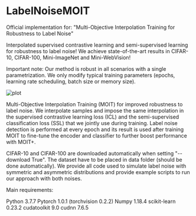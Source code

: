 # LabelNoiseMOIT
Official implementation for: "Multi-Objective Interpolation Training for Robustness to Label Noise"

Interpolated supervised contrastive learning and semi-supervised learning for robustness to label noise!
We achieve state-of-the-art results in CIFAR-10, CIFAR-100, Mini-ImageNet and Mini-WebVision!

Important note: Our method is robust in all scenarios with a single parametrization. We only modify typical training parameters (epochs, learning rate scheduling, batch size or memory size).

![plot](https://github.com/DiegoOrtego/LabelNoiseMOIT/blob/main/Overview.png)

Multi-Objective Interpolation Training (MOIT) for improved robustness to label noise. We interpolate samples and impose the same interpolation in the supervised contrastive learning loss (ICL) and the semi-supervised classification loss (SSL) that we jointly use during training. Label noise detection is performed at every epoch and its result is used after training MOIT to fine-tune the encoder and classifier to further boost performance with MOIT+.

CIFAR-10 and CIFAR-100 are downloaded automatically when setting "--download True". The dataset have to be placed in data folder (should be done automatically). We provide all code used to simulate label noise with symmetric and asymmetric distributions and provide example scripts to run our approach with both noises.

Main requirements:

Python 3.7.7
Pytorch 1.0.1 (torchvision 0.2.2)
Numpy 1.18.4
scikit-learn 0.23.2
cudatoolkit 9.0
cudnn 7.6.5




